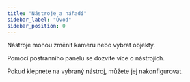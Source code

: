 ```yaml
---
title: "Nástroje a nářadí"
sidebar_label: "Úvod"
sidebar_position: 0
---
```


Nástroje mohou změnit kameru nebo vybrat objekty.

Pomocí postranního panelu se dozvíte více o nástrojích.

Pokud klepnete na vybraný nástroj, můžete jej nakonfigurovat.
